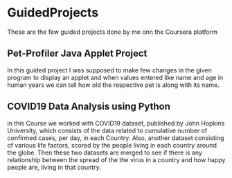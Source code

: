 # GuidedProjects
These are the few guided projects done by me onn the Coursera platform
## Pet-Profiler Java Applet Project

In this guided project I was supposed to make few changes in the given program to display an applet and when values entered like name and age in human years we can tell how old the respective pet is along with its name.

## COVID19 Data Analysis using Python

in this Course we worked with COVID19 dataset, published by John Hopkins University, which consists of the data related to cumulative number of confirmed cases, per day, in each Country. Also, another dataset consisting of various life factors, scored by the people living in each country around the globe. Then these two datasets are merged to see if there is any relationship between the spread of the the virus in a country and how happy people are, living in that country. 
